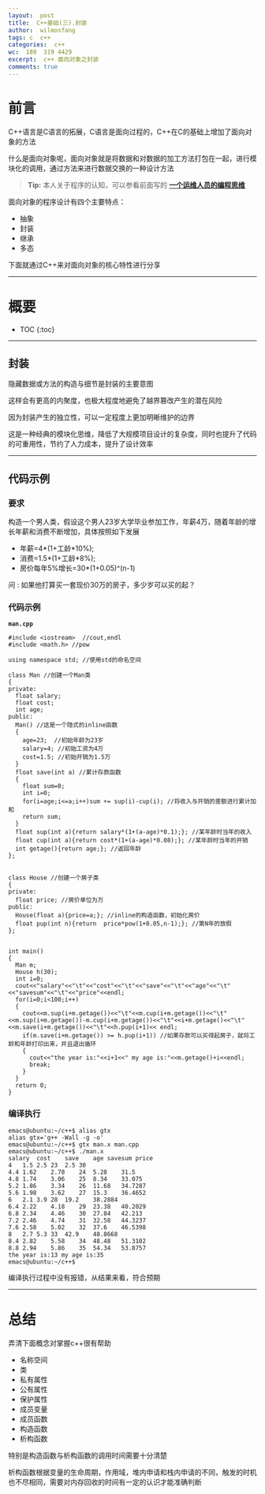 ```yaml
---
layout:  post
title:  C++基础(三).封装
author:  wilmosfang
tags: c  c++
categories:  c++
wc:  180  319 4429 
excerpt:  c++ 面向对象之封装
comments: true
---
```



# 前言

C++语言是C语言的拓展，C语言是面向过程的，C++在C的基础上增加了面向对象的方法

什么是面向对象呢，面向对象就是将数据和对数据的加工方法打包在一起，进行模块化的调用，通过方法来进行数据交换的一种设计方法

> **Tip:** 本人关于程序的认知，可以参看前面写的 **[一个运维人员的编程思维][programming]**

面向对象的程序设计有四个主要特点：

* 抽象
* 封装
* 继承
* 多态

下面就通过C++来对面向对象的核心特性进行分享

---



# 概要

* TOC
{:toc}

---

## 封装

隐藏数据或方法的构造与细节是封装的主要意图

这样会有更高的内聚度，也极大程度地避免了越界篡改产生的潜在风险

因为封装产生的独立性，可以一定程度上更加明晰维护的边界

这是一种经典的模块化思维，降低了大规模项目设计的复杂度，同时也提升了代码的可重用性，节约了人力成本，提升了设计效率

---

## 代码示例

### 要求

构造一个男人类，假设这个男人23岁大学毕业参加工作，年薪4万，随着年龄的增长年薪和消费不断增加，具体按照如下发展

* 年薪=4\*(1+工龄\*10%);
* 消费=1.5\*(1+工龄\*8%);
* 房价每年5%增长=30\*(1+0.05)^(n-1)

问 : 如果他打算买一套现价30万的房子，多少岁可以买的起？


### 代码示例

**`man.cpp`**

~~~
#include <iostream>  //cout,endl
#include <math.h> //pow

using namespace std; //使用std的命名空间

class Man //创建一个Man类
{
private:
  float salary; 
  float cost;
  int age;
public:
  Man() //这是一个隐式的inline函数
  {
    age=23;  //初始年龄为23岁
    salary=4; //初始工资为4万
    cost=1.5; //初始开销为1.5万
  }
  float save(int a) //累计存款函数
  {
    float sum=0;
    int i=0;
    for(i=age;i<=a;i++)sum += sup(i)-cup(i); //将收入与开销的差额进行累计加和
    return sum; 
  }
  float sup(int a){return salary*(1+(a-age)*0.1);}; //某年龄时当年的收入
  float cup(int a){return cost*(1+(a-age)*0.08);}; //某年龄时当年的开销
  int getage(){return age;}; //返回年龄
};


class House //创建一个房子类
{
private:
  float price; //房价单位为万
public:
  House(float a){price=a;}; //inline的构造函数，初始化房价
  float pup(int n){return  price*pow(1+0.05,n-1);}; //第N年的放假
};


int main()
{
  Man m;
  House h(30);
  int i=0;
  cout<<"salary"<<"\t"<<"cost"<<"\t"<<"save"<<"\t"<<"age"<<"\t"<<"savesum"<<"\t"<<"price"<<endl;
  for(i=0;i<100;i++) 
  {
    cout<<m.sup(i+m.getage())<<"\t"<<m.cup(i+m.getage())<<"\t"<<m.sup(i+m.getage())-m.cup(i+m.getage())<<"\t"<<i+m.getage()<<"\t"<<m.save(i+m.getage())<<"\t"<<h.pup(i+1)<< endl;
    if(m.save(i+m.getage()) >= h.pup(i+1)) //如果存款可以买得起房子，就将工龄和年龄打印出来，并且退出循环
    {
      cout<<"the year is:"<<i+1<<" my age is:"<<m.getage()+i<<endl;
      break;
    }
  }
  return 0;
}
~~~


### 编译执行

~~~
emacs@ubuntu:~/c++$ alias gtx
alias gtx='g++ -Wall -g -o'
emacs@ubuntu:~/c++$ gtx man.x man.cpp
emacs@ubuntu:~/c++$ ./man.x 
salary	cost	save	age	savesum	price
4	1.5	2.5	23	2.5	30
4.4	1.62	2.78	24	5.28	31.5
4.8	1.74	3.06	25	8.34	33.075
5.2	1.86	3.34	26	11.68	34.7287
5.6	1.98	3.62	27	15.3	36.4652
6	2.1	3.9	28	19.2	38.2884
6.4	2.22	4.18	29	23.38	40.2029
6.8	2.34	4.46	30	27.84	42.213
7.2	2.46	4.74	31	32.58	44.3237
7.6	2.58	5.02	32	37.6	46.5398
8	2.7	5.3	33	42.9	48.8668
8.4	2.82	5.58	34	48.48	51.3102
8.8	2.94	5.86	35	54.34	53.8757
the year is:13 my age is:35
emacs@ubuntu:~/c++$
~~~

编译执行过程中没有报错，从结果来看，符合预期


---

# 总结

弄清下面概念对掌握c++很有帮助

* 名称空间
* 类
* 私有属性
* 公有属性
* 保护属性
* 成员变量
* 成员函数
* 构造函数
* 析构函数

特别是构造函数与析构函数的调用时间需要十分清楚

析构函数根据变量的生命周期，作用域，堆内申请和栈内申请的不同，触发的时机也不尽相同，需要对内存回收的时间有一定的认识才能准确判断

[programming]:http://soft.dog/2016/04/07/thinking-of-programming/
